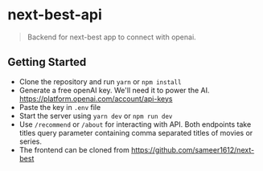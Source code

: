 # next-best-api

> Backend for next-best app to connect with openai.

## Getting Started

* Clone the repository and run `yarn` or `npm install`
* Generate a free openAI key. We'll need it to power the AI. https://platform.openai.com/account/api-keys
* Paste the key in `.env` file
* Start the server using `yarn dev` or `npm run dev`
* Use `/recommend` or `/about` for interacting with API. Both endpoints take titles query parameter containing comma separated titles of movies or series.
* The frontend can be cloned from https://github.com/sameer1612/next-best